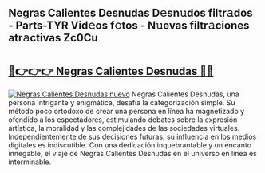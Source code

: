 ## Negras Calientes Desnudas D𝚎sn𝚞dos filtr𝚊dos - Parts-TYR Vid𝚎os f𝚘tos - N𝚞evas filtr𝚊ciones atr𝚊ctivas Zc0Cu

# <h2><a href="http://mb6emg.tromn.icu/?c=Negras+Calientes+Desnudas">🔗👉👉👉 Negras Calientes Desnudas 🔗🔗</a></h2>

[![Negras Calientes Desnudas nuevo](https://i.imgur.com/pEAQMta.gif)](http://mb6emg.tromn.icu/?c=Negras+Calientes+Desnudas)
Negras Calientes Desnudas, una persona intrigante y enigmática, desafía la categorización simple. Su método poco ortodoxo de crear una persona en línea ha magnetizado y ofendido a los espectadores, estimulando debates sobre la expresión artística, la moralidad y las complejidades de las sociedades virtuales. Independientemente de sus decisiones futuras, su influencia en los medios digitales es indiscutible. Con una dedicación inquebrantable y un encanto innegable, el viaje de Negras Calientes Desnudas en el universo en línea es interminable.
